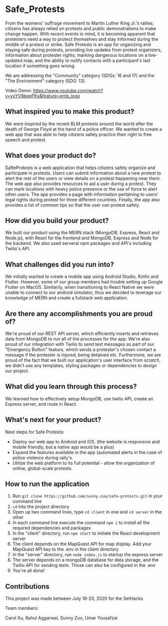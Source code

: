 # Safe_Protests
From the womens' suffrage movement to Martin Luther King Jr.'s rallies, citizens has always relied on protests and public demonstrations to make change happen. With recent events in mind, it is becoming apparent that protesters need a way to protect themselves and stay informed during the middle of a protest or strike. Safe Protests is an app for organizing and staying safe during protests, providing live updates from protest organizers, information about protester rights, marking dangerous locations on a live-updated map, and the ability to notify contacts with a participant's last location if something goes wrong.

We are addressing the "Community" category (SDGs: 16 and 17) and the "The Environment" category (SDG: 13).

Video Demo: https://www.youtube.com/watch?v=yxYV8beeFKs&feature=emb_logo

## What inspired you to make this product?
We were inspired by the recent BLM protests around the world after the death of George Floyd at the hand of a police officer. We wanted to create a web app that was able to help citizens safely practice their right to free speech and protest. 

## What does your product do?
SafteProtests is a web application that helps citizens safely organize and participate in protests. Users can submit information about a new protest to alert the rest of the users or view details on a protest happening near them. The web app also provides resources to aid a user during a protest. They can mark locations with heavy police presence or the use of force to alert other users. The app provides a page with information pertaining to users' legal rights during protest for three different countries. Finally, the app also provides a list of common tips so that the user can protest safely.

## How did you build your product?
We built our product using the MERN stack (MongoDB, Express, React and Node.js), with React for the frontend and MongoDB, Express and Node for the backend. We also used serveral npm packages and API's including Twilio's API. 

## What challenges did you run into?
We initially wanted to create a mobile app using Android Studio, Kotlin and Flutter. However, some of our group members had trouble setting up Google Flutter on MacOS. Similarily, when transitioning to React Native we were unable to connect to our android simulator, thus we decided to leverage our knowledge of MERN and create a fullstack web application. 

## Are there any accomplishments you are proud of?
We're proud of our REST API server, which efficiently inserts and retrieves data from MongoDB to run all of the processes for the app. We're also proud of our integration with Twilio to send text messages as part of our "Emergency Button" feature, which sends a protester's chosen contact a message if the protester is injured, being detained etc. Furthermore, we are proud of the fact that we built our application's user interface from scratch, we didn't use any templates, styling packages or dependencies to design our project. 

## What did you learn through this process?
We learned how to effectively setup MongoDB, use twilio API, create an Express server, and route in React.

## What's next for your product?
Next steps for Safe Protests: 
* Deploy our web app to Android and iOS. (the website is responsive and mobile friendly, but a native app would be a plus)
* Expand the features available in the app (automated alerts in the case of police violence during rally's. 
* Utilize the web platform to its full potential - allow the organization of online, global-scale protests.

## How to run the application
1. Run `git clone https://github.com/sunny-zuo/safe-protests.git` in your command line
2. `cd` into the project directory
3. Open up two command lines, type `cd client` in one and `cd server` in the other
4. In each command line execute the command `npm i` to install all the required dependencies and packages
5. In the "client" directory, run `npm start` to initiate the React development server
6. The client depends on the MapQuest API for map display. Add your MapQuest API key to the .env in the client directory
7. In the "server" directory, run `node index.js` to startup the express server
8. The server depends on a mongoDB database for data storage, and the Twilio API for sending texts. Those can also be configured in the .env
9. You're all done!

## Contributions
This project was made between July 18-20, 2020 for the SetHacks

Team members:

Carol Xu, Rahul Aggarwal, Sunny Zuo, Umar Yousafzai
